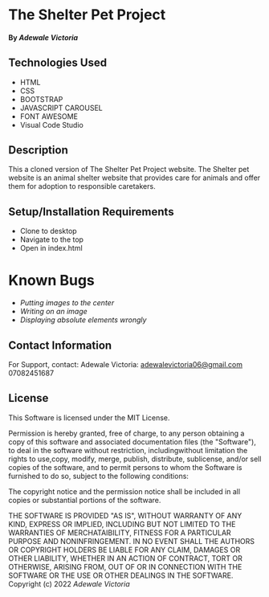 # The Shelter Pet Project

#### By *Adewale Victoria*


## Technologies Used

* HTML
* CSS
* BOOTSTRAP
* JAVASCRIPT CAROUSEL 
* FONT AWESOME 
* Visual Code Studio 

## Description
 This a cloned version of The Shelter Pet Project website. The Shelter pet website is an animal shelter website that provides care for animals and offer them for adoption to responsible caretakers.

 ## Setup/Installation Requirements
 * Clone to desktop
 * Navigate to the top
 * Open in index.html

 # Known Bugs
 * *Putting images to the center*
 * *Writing on an image*
 * *Displaying absolute elements wrongly*

 ## Contact Information

 For Support, contact:
 Adewale Victoria: adewalevictoria06@gmail.com
 07082451687


 ## License

 This Software is licensed under the MIT License.

 Permission is hereby granted, free of charge, to any person obtaining a copy of this software and associated documentation files (the "Software"), to deal in the software without restriction, includingwithout limitation the rights to use,copy, modify, merge, publish, distribute, sublicense, and/or sell copies of the software, and to permit persons to whom the Software is furnished to do so, subject to the following conditions:

 The copyright notice and the permission notice shall be included in all copies or substantial portions of the software.

 THE SOFTWARE IS PROVIDED "AS IS", WITHOUT WARRANTY OF ANY KIND, EXPRESS OR IMPLIED, INCLUDING BUT NOT LIMITED TO THE WARRANTIES OF MERCHATAIBILITY, FITNESS FOR A PARTICULAR PURPOSE AND NONINFRINGEMENT. IN NO EVENT SHALL THE AUTHORS OR COPYRIGHT HOLDERS BE LIABLE FOR ANY CLAIM, DAMAGES OR OTHER LIABILITY, WHETHER IN AN ACTION OF CONTRACT, TORT OR OTHERWISE, ARISING FROM, OUT OF OR IN CONNECTION WITH THE SOFTWARE OR THE USE OR OTHER DEALINGS IN THE SOFTWARE.
 Copyright (c) 2022 *Adewale Victoria* 
 

